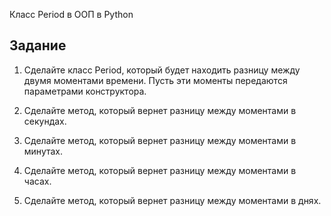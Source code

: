 Класс Period в ООП в Python

## Задание

1. Сделайте класс Period, который будет находить разницу между двумя моментами времени. Пусть эти моменты передаются параметрами конструктора.

2. Сделайте метод, который вернет разницу между моментами в секундах.

3. Сделайте метод, который вернет разницу между моментами в минутах.

4. Сделайте метод, который вернет разницу между моментами в часах.

5. Сделайте метод, который вернет разницу между моментами в днях.


